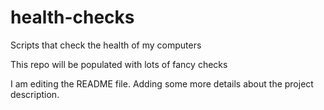 # health-checks
Scripts that check the health of my computers

This repo will be populated with lots of fancy checks

I am editing the README file. Adding some more details 
about the project description.
